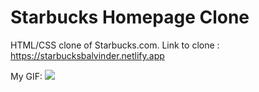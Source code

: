 # Starbucks Homepage Clone

HTML/CSS clone of Starbucks.com. 
Link to clone : https://starbucksbalvinder.netlify.app

My GIF:
![](https://github.com/dexterousb/Project-Guidance/blob/main/Web%20Development/Intermediate/Starbucks%20Frontend%20Clone/project.gif)
